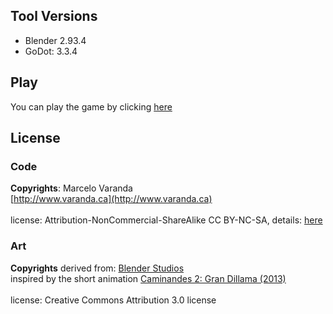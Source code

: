 ## Tool Versions
- Blender 2.93.4
- GoDot: 3.3.4

## Play
You can play the game by clicking [here](http://www.varanda.ca/wp/index.php/gaminandes/)

## License

### Code

**Copyrights**: Marcelo Varanda
<br>
[http://www.varanda.ca](http://www.varanda.ca)
<br>
<br>
license: Attribution-NonCommercial-ShareAlike CC BY-NC-SA, details: [here](https://creativecommons.org/licenses/by-nc-sa/4.0/)

### Art

**Copyrights** derived from: [Blender Studios](https://www.blender.org/about/studio/)
<br>
inspired by the short animation [Caminandes 2: Gran Dillama (2013)](http://www.caminandes.com/)
<br>
<br>
license: Creative Commons Attribution 3.0 license

